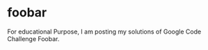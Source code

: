 # foobar
For educational Purpose, I am posting my solutions of Google Code Challenge Foobar.           
